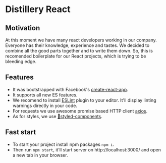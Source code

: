 # Distillery React

## Motivation

At this moment we have many react developers working in our company. Everyone has their knowledge, experience and tastes. We decided to combine all the good parts together and to write them down. So, this is recomended boilerplate for our React projects, which is trying to be  bleeding edge.

## Features

* It was bootstrapped with Facebook's [create-react-app](https://github.com/facebook/create-react-app).
* It supports all new ES features.
* We recomend to install [ESLint](https://github.com/eslint/eslint) plugin to your editor. It'll display linting warnings directly in your code.
* For requests we use awesome promise based HTTP client [axios](https://github.com/axios/axios).
* As for styles, we use [💅styled-components](https://github.com/styled-components/styled-components).

## Fast start

* To start your project install npm packages `npm i`.
* Then run `npm start`, it'll start server on http://localhost:3000/ and open a new tab in your browser.
